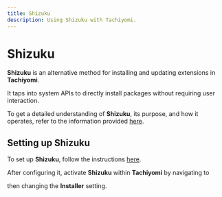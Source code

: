 ```yaml
---
title: Shizuku
description: Using Shizuku with Tachiyomi.
---
```


# Shizuku
**Shizuku** is an alternative method for installing and updating extensions in **Tachiyomi**.

It taps into system APIs to directly install packages without requiring user interaction.

To get a detailed understanding of **Shizuku**, its purpose, and how it operates, refer to the information provided [here](https://shizuku.rikka.app/introduction/).

## Setting up Shizuku
To set up **Shizuku**, follow the instructions [here](https://shizuku.rikka.app/guide/setup/).

After configuring it, activate **Shizuku** within **Tachiyomi** by navigating to <nav to="advanced"> then changing the **Installer** setting.
